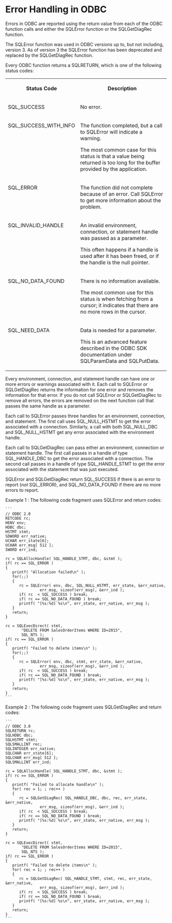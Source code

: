 <!-- loio3bd660a36c5f10148c35ba62b373aa91 -->

# Error Handling in ODBC

Errors in ODBC are reported using the return value from each of the ODBC function calls and either the SQLError function or the SQLGetDiagRec function.

The SQLError function was used in ODBC versions up to, but not including, version 3. As of version 3 the SQLError function has been deprecated and replaced by the SQLGetDiagRec function.

Every ODBC function returns a SQLRETURN, which is one of the following status codes:


<table>
<tr>
<th valign="top">

Status Code



</th>
<th valign="top">

Description



</th>
</tr>
<tr>
<td valign="top">

SQL\_SUCCESS



</td>
<td valign="top">

No error.



</td>
</tr>
<tr>
<td valign="top">

SQL\_SUCCESS\_WITH\_INFO



</td>
<td valign="top">

The function completed, but a call to SQLError will indicate a warning.

The most common case for this status is that a value being returned is too long for the buffer provided by the application.



</td>
</tr>
<tr>
<td valign="top">

SQL\_ERROR



</td>
<td valign="top">

The function did not complete because of an error. Call SQLError to get more information about the problem.



</td>
</tr>
<tr>
<td valign="top">

SQL\_INVALID\_HANDLE



</td>
<td valign="top">

An invalid environment, connection, or statement handle was passed as a parameter.

This often happens if a handle is used after it has been freed, or if the handle is the null pointer.



</td>
</tr>
<tr>
<td valign="top">

SQL\_NO\_DATA\_FOUND



</td>
<td valign="top">

There is no information available.

The most common use for this status is when fetching from a cursor; it indicates that there are no more rows in the cursor.



</td>
</tr>
<tr>
<td valign="top">

SQL\_NEED\_DATA



</td>
<td valign="top">

Data is needed for a parameter.

This is an advanced feature described in the ODBC SDK documentation under SQLParamData and SQLPutData.



</td>
</tr>
</table>

Every environment, connection, and statement handle can have one or more errors or warnings associated with it. Each call to SQLError or SQLGetDiagRec returns the information for one error and removes the information for that error. If you do not call SQLError or SQLGetDiagRec to remove all errors, the errors are removed on the next function call that passes the same handle as a parameter.

Each call to SQLError passes three handles for an environment, connection, and statement. The first call uses SQL\_NULL\_HSTMT to get the error associated with a connection. Similarly, a call with both SQL\_NULL\_DBC and SQL\_NULL\_HSTMT get any error associated with the environment handle.

Each call to SQLGetDiagRec can pass either an environment, connection or statement handle. The first call passes in a handle of type SQL\_HANDLE\_DBC to get the error associated with a connection. The second call passes in a handle of type SQL\_HANDLE\_STMT to get the error associated with the statement that was just executed.

SQLError and SQLGetDiagRec return SQL\_SUCCESS if there is an error to report \(*not* SQL\_ERROR\), and SQL\_NO\_DATA\_FOUND if there are no more errors to report.



Example 1
:   The following code fragment uses SQLError and return codes:

    ```
    // ODBC 2.0
    RETCODE rc;
    HENV env;
    HDBC dbc;
    HSTMT stmt;
    SDWORD err_native;
    UCHAR err_state[6];
    UCHAR err_msg[ 512 ];
    SWORD err_ind;
    
    rc = SQLAllocHandle( SQL_HANDLE_STMT, dbc, &stmt ); 
    if( rc == SQL_ERROR )
    {
       printf( "Allocation failed\n" );
       for(;;)
       {
          rc = SQLError( env, dbc, SQL_NULL_HSTMT, err_state, &err_native, 
                   err_msg, sizeof(err_msg), &err_ind );
          if( rc  < SQL_SUCCESS ) break;
          if( rc == SQL_NO_DATA_FOUND ) break;
          printf( "[%s:%d] %s\n", err_state, err_native, err_msg );
       }
       return;
    }
    
    rc = SQLExecDirect( stmt,
           "DELETE FROM SalesOrderItems WHERE ID=2015",
           SQL_NTS ); 
    if( rc == SQL_ERROR ) 
    {
       printf( "Failed to delete items\n" );
       for(;;)
       {
          rc = SQLError( env, dbc, stmt, err_state, &err_native, 
                   err_msg, sizeof(err_msg), &err_ind );
          if( rc  < SQL_SUCCESS ) break;
          if( rc == SQL_NO_DATA_FOUND ) break;
          printf( "[%s:%d] %s\n", err_state, err_native, err_msg );
       }
       return;
    }
    ```

Example 2
:   The following code fragment uses SQLGetDiagRec and return codes:

    ```
    // ODBC 3.0
    SQLRETURN rc;
    SQLHDBC dbc;
    SQLHSTMT stmt;
    SQLSMALLINT rec;
    SQLINTEGER err_native;
    SQLCHAR err_state[6];
    SQLCHAR err_msg[ 512 ];
    SQLSMALLINT err_ind; 
    
    rc = SQLAllocHandle( SQL_HANDLE_STMT, dbc, &stmt );
    if( rc == SQL_ERROR )
    {
       printf( "Failed to allocate handle\n" );
       for( rec = 1; ; rec++ )
       {
          rc = SQLGetDiagRec( SQL_HANDLE_DBC, dbc, rec, err_state, &err_native, 
                   err_msg, sizeof(err_msg), &err_ind );
          if( rc  < SQL_SUCCESS ) break;
          if( rc == SQL_NO_DATA_FOUND ) break;
          printf( "[%s:%d] %s\n", err_state, err_native, err_msg );
       }
       return;
    }
    
    rc = SQLExecDirect( stmt,
           "DELETE FROM SalesOrderItems WHERE ID=2015",
           SQL_NTS ); 
    if( rc == SQL_ERROR ) 
    {
       printf( "Failed to delete items\n" );
       for( rec = 1; ; rec++ )
       {
          rc = SQLGetDiagRec( SQL_HANDLE_STMT, stmt, rec, err_state, &err_native, 
                   err_msg, sizeof(err_msg), &err_ind );
          if( rc  < SQL_SUCCESS ) break;
          if( rc == SQL_NO_DATA_FOUND ) break;
          printf( "[%s:%d] %s\n", err_state, err_native, err_msg );
       }
       return;
    }
    ```

